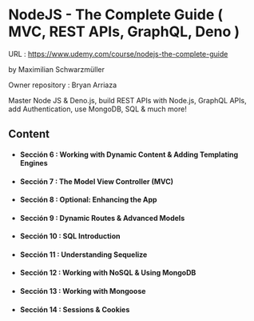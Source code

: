 # NodeJS - The Complete Guide ( MVC, REST APIs, GraphQL, Deno )

URL : https://www.udemy.com/course/nodejs-the-complete-guide

by Maximilian Schwarzmüller

Owner repository : Bryan Arriaza

Master Node JS & Deno.js, build REST APIs with Node.js, GraphQL APIs, add Authentication, use MongoDB, SQL & much more!

## Content

- #### Sección 6 : Working with Dynamic Content & Adding Templating Engines
- #### Sección 7 : The Model View Controller (MVC)
- #### Sección 8 : Optional: Enhancing the App
- #### Sección 9 : Dynamic Routes & Advanced Models
- #### Sección 10 : SQL Introduction
- #### Sección 11 : Understanding Sequelize
- #### Sección 12 : Working with NoSQL & Using MongoDB
- #### Sección 13 : Working with Mongoose
- #### Sección 14 : Sessions & Cookies

